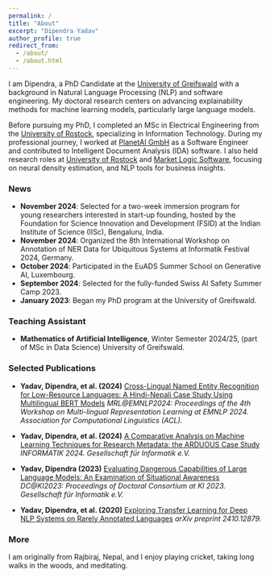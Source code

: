 ```yaml
---
permalink: /
title: "About"
excerpt: "Dipendra Yadav"
author_profile: true
redirect_from: 
  - /about/
  - /about.html
---
```


I am Dipendra, a PhD Candidate at the [University of Greifswald](https://www.uni-greifswald.de/) with a background in Natural Language Processing (NLP) and software engineering. My doctoral research centers on advancing explainability methods for machine learning models, particularly large language models.

Before pursuing my PhD, I completed an MSc in Electrical Engineering from the [University of Rostock](https://www.uni-rostock.de/), specializing in Information Technology. During my professional journey, I worked at [PlanetAI GmbH](https://planet-ai.de/) as a Software Engineer and contributed to Intelligent Document Analysis (IDA) software. I also held research roles at [University of Rostock](https://www.uni-rostock.de/) and [Market Logic Software](https://www.marketlogicsoftware.com/), focusing on neural density estimation, and NLP tools for business insights.

### News

- **November 2024**: Selected for a two-week immersion program for young researchers interested in start-up founding, hosted by the Foundation for Science Innovation and Development (FSID) at the Indian Institute of Science (IISc), Bengaluru, India.
- **November 2024**: Organized the 8th International Workshop on Annotation of NER Data for Ubiquitous Systems at Informatik Festival 2024, Germany.
- **October 2024**: Participated in the EuADS Summer School on Generative AI, Luxembourg.
- **September 2024**: Selected for the fully-funded Swiss AI Safety Summer Camp 2023.
- **January 2023**: Began my PhD program at the University of Greifswald.

### Teaching Assistant

- **Mathematics of Artificial Intelligence**, Winter Semester 2024/25, (part of MSc in Data Science) University of Greifswald.

### Selected Publications
  - **Yadav, Dipendra, et al. (2024)** [Cross-Lingual Named Entity Recognition for Low-Resource Languages: A Hindi-Nepali Case Study Using Multilingual BERT Models](https://doi.org/) *MRL@EMNLP2024: Proceedings of the 4th Workshop on Multi-lingual Representation Learning at EMNLP 2024. Association for Computational Linguistics (ACL).*
  - **Yadav, Dipendra, et al. (2024)** [A Comparative Analysis on Machine Learning Techniques for Research Metadata: the ARDUOUS Case Study](https://doi.org/10.18420/inf2024_37) *INFORMATIK 2024. Gesellschaft für Informatik e.V.*

  - **Yadav, Dipendra (2023)** [Evaluating Dangerous Capabilities of Large Language Models: An Examination of Situational Awareness](https://doi.org/10.18420/ki2023-dc-10) *DC@KI2023: Proceedings of Doctoral Consortium at KI 2023. Gesellschaft für Informatik e.V.*

  - **Yadav, Dipendra, et al. (2020)** [Exploring Transfer Learning for Deep NLP Systems on Rarely Annotated Languages](https://arxiv.org/abs/2410.12879) *arXiv preprint 2410.12879.*
    
### More
I am originally from Rajbiraj, Nepal, and I enjoy playing cricket, taking long walks in the woods, and meditating.
